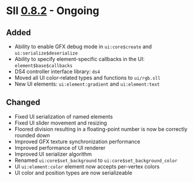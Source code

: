 # Sll [0.8.2] - Ongoing

## Added

- Ability to enable GFX debug mode in `ui:core$create` and `ui:serialize$deserialize`
- Ability to specify element-specific callbacks in the UI: `element$base$callbacks`
- DS4 controller interface library: `ds4`
- Moved all UI color-related types and functions to `ui/rgb.sll`
- New UI elements: `ui:element:gradient` and `ui:element:text`

## Changed

- Fixed UI serialization of named elements
- Fixed UI slider movement and resizing
- Floored division resulting in a floating-point number is now be correctly rounded down
- Improved GFX texture synchronization performance
- Improved performance of UI renderer
- Improved UI serializer algorithm
- Renamed `ui:core$set_background` to `ui:core$set_background_color`
- UI `ui:element:color` element now accepts per-vertex colors
- UI color and position types are now serializeable

[0.8.2]: https://github.com/sl-lang/sll/compare/sll-v0.8.1...main
